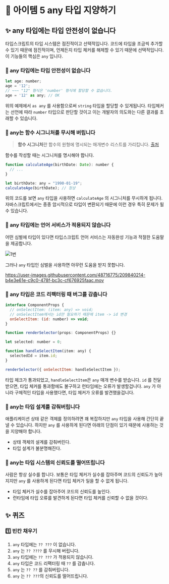 # 🔎 아이템 5 any 타입 지양하기

## ✨ any 타입에는 타입 안전성이 없습니다

타입스크립트의 타입 시스템은 점진적이고 선택적입니다. 코드에 타입을 조금씩 추가할 수 있기 때문에 점진적이며, 언제든지 타입 체커를 해제할 수 있기 때문에 선택적입니다. 이 기능들의 핵심은 `any` 입니다.

### 👀 any 타입에는 타입 안전성이 없습니다

```javascript
let age: number;
age = '12';
// ~~~ "12" 형식은 'number' 형식에 할당할 수 없습니다.
age = '12' as any; // OK
```

위의 예제에서 `as any` 를 사용함으로써 `string` 타입을 할당할 수 있게됩니다. 타입체커는 선언에 따라 `number` 타입으로 판단할 것이고 이는 개발자의 의도와는 다른 결과를 초래할 수 있습니다.

### 👀 any는 함수 시그니처를 무시해 버립니다

> **함수 시그니처**란 함수의 원형에 명시되는 매개변수 리스트를 가리킵니다. [출처](http://www.tcpschool.com/cpp/cpp_cppFunction_overloading)

함수를 작성할 때는 시그니처를 명시해야 합니다.

```javascript
function calculateAge(birthDate: Date): number {
  // ...
}

let birthDate: any = "1990-01-19";
calculateAge(birthDate); // 정상
```

위의 코드를 보면 `any` 타입을 사용하면 `calculateAge` 의 시그니처를 무시하게 됩니다. 자바스크립트에서는 종종 암시적으로 타입이 변환되기 때문에 이런 경우 특히 문제가 될 수 있습니다.

### 👀 any 타입에는 언어 서비스가 적용되지 않습니다

어떤 심벌에 타입이 있다면 타입스크립트 언어 서비스는 자동완성 기능과 적절한 도움말을 제공합니다.

![1번](https://user-images.githubusercontent.com/48716775/209840185-1824f635-ee29-4a56-9e25-adbb099d8397.png)

그러나 `any` 타입인 심벌을 사용하면 아무런 도움을 받지 못합니다.

<https://user-images.githubusercontent.com/48716775/209840214-b4e3e61e-c9c0-478f-bc3c-cf676925faac.mov>

### 👀 any 타입은 코드 리팩터링 때 버그를 감춥니다

```javascript
interface ComponentProps {
  // onSelectItem: (item: any) => void;
  // onSelectItem에서는 id만 필요하기 때문에 item -> id 변경
  onSelectItem: (id: number) => void;
}

function renderSelector(props: ComponentProps) {}

let selected: number = 0;

function handleSelectItem(item: any) {
  selectedId = item.id;
}

renderSelector({ onSelectItem: handleSelectItem });
```

타입 체크가 통과되었고, `handleSelectItem`은 `any` 매개 변수를 받습니다. `id` 를 전달 받으면, 타입 체커를 통과함에도 불구하고 런타임에는 오류가 발생할겁니다. `any` 가 아니라 구체적인 타입을 사용했다면, 타입 체커가 오류를 발견했을겁니다.

### 👀 any는 타입 설계를 감춰버립니다

애플리케이션 상태 같은 객체를 정의하려면 꽤 복잡하지만 `any` 타입을 사용해 간단히 끝낼 수 있습니다. 하지만 `any` 를 사용하게 된다면 아래의 단점이 있기 때문에 사용하는 것을 지양해야 합니다.

- 상태 객체의 설계를 감춰버린다.
- 타입 설계가 불분명해진다.

### 👀 any는 타입 시스템의 신뢰도를 떨어뜨립니다

사람은 항상 실수를 합니다. 보통은 타입 체커가 실수를 잡아주며 코드의 신뢰도가 높아지지만 `any` 를 사용하게 된다면 타입 체커가 일을 할 수 없게 됩니다.

- 타입 체커가 실수를 잡아주어 코드의 신뢰도를 높인다.
- 런타임에 타입 오류를 발견하게 된다면 타입 체커를 신뢰할 수 없을 것이다.

## ✨ 퀴즈

### 1️⃣ 빈칸 채우기

1. `any` 타입에는 `?? ???` 이 없습니다.
2. `any` 는 `?? ????` 를 무시해 버립니다.
3. `any` 타입에는 `?? ???` 가 적용되지 않습니다.
4. `any` 타입은 코드 리팩터링 때 `??` 를 감춥니다.
5. `any` 는 `?? ??` 를 감춰버립니다.
6. `any` 는 `?? ???`의 신뢰도를 떨어뜨립니다.
